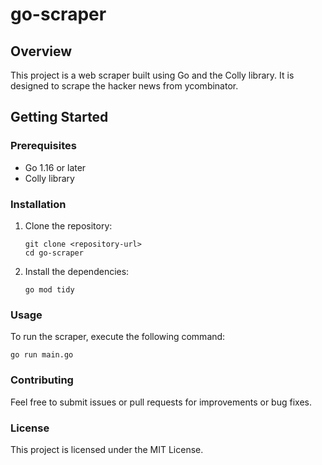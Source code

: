 # go-scraper

## Overview

This project is a web scraper built using Go and the Colly library. It is designed to scrape the hacker news from ycombinator.

## Getting Started

### Prerequisites

- Go 1.16 or later
- Colly library

### Installation

1. Clone the repository:

   ```
   git clone <repository-url>
   cd go-scraper
   ```

2. Install the dependencies:

   ```
   go mod tidy
   ```

### Usage

To run the scraper, execute the following command:

```
go run main.go
```

### Contributing

Feel free to submit issues or pull requests for improvements or bug fixes.

### License

This project is licensed under the MIT License.
